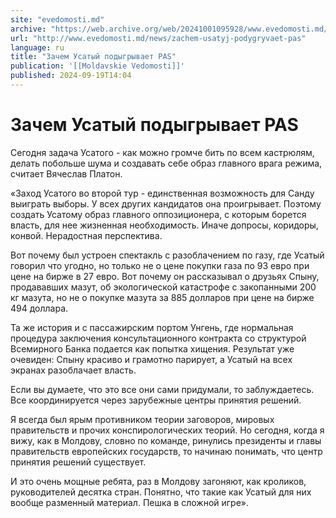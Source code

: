 ```yaml
---
site: "evedomosti.md"
archive: "https://web.archive.org/web/20241001095928/www.evedomosti.md/news/zachem-usatyj-podygryvaet-pas"
url: "http://www.evedomosti.md/news/zachem-usatyj-podygryvaet-pas"
language: ru
title: "Зачем Усатый подыгрывает PAS"
publication: '[[Moldavskie Vedomosti]]'
published: 2024-09-19T14:04
---
```


# Зачем Усатый подыгрывает PAS

Сегодня задача Усатого - как можно громче бить по всем кастрюлям, делать побольше шума и создавать себе образ главного врага режима, считает Вячеслав Платон.

«Заход Усатого во второй тур - единственная возможность для Санду выиграть выборы. У всех других кандидатов она проигрывает. Поэтому создать Усатому образ главного оппозиционера, с которым борется власть, для нее жизненная необходимость. Иначе допросы, коридоры, конвой. Нерадостная перспектива.

Вот почему был устроен спектакль с разоблачением по газу, где Усатый говорил что угодно, но только не о цене покупки газа по 93 евро при цене на бирже в 27 евро. Вот почему он рассказывал о друзьях Спыну, продававших мазут, об экологической катастрофе с закопанными 200 кг мазута, но не о покупке мазута за 885 долларов при цене на бирже 494 доллара.

Та же история и с пассажирским портом Унгень, где нормальная процедура заключения консультационного контракта со структурой Всемирного Банка подается как попытка хищения. Результат уже очевиден: Спыну красиво и грамотно парирует, а Усатый на всех экранах разоблачает власть.

Если вы думаете, что это все они сами придумали, то заблуждаетесь. Все координируется через зарубежные центры принятия решений.

Я всегда был ярым противником теории заговоров, мировых правительств и прочих конспирологических теорий. Но сегодня, когда я вижу, как в Молдову, словно по команде, ринулись президенты и главы правительств европейских государств, то начинаю понимать, что центр принятия решений существует.

И это очень мощные ребята, раз в Молдову загоняют, как кроликов, руководителей десятка стран. Понятно, что такие как Усатый для них вообще разменный материал. Пешка в сложной игре».